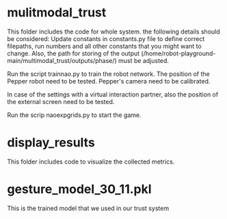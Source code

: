 

# mulitmodal_trust

This folder includes the code for whole system. the following details should be considered:
Update constants in constants.py file to define correct filepaths, run numbers and all other constants that you might want to change. Also, the path for storing of the output (/home/robot-playground-main/multimodal_trust/outputs/phase/) must be adjusted.

Run the script trainnao.py to train the robot network. The position of the Pepper robot need to be tested. Pepper's camera need to be calibrated.

In case of the settings with a virtual interaction partner, also the position of the external screen need to be tested.

Run the scrip naoexpgrids.py to start the game.



# display_results

This folder includes code to visualize the collected metrics.


# gesture_model_30_11.pkl

This is the trained model that we used in our trust system


